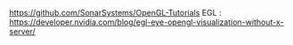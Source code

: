 https://github.com/SonarSystems/OpenGL-Tutorials
EGL : https://developer.nvidia.com/blog/egl-eye-opengl-visualization-without-x-server/